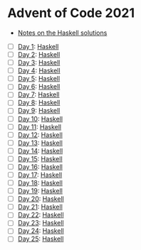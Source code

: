 # Advent of Code 2021

- [Notes on the Haskell solutions](Haskell/README.md)

* [ ] [Day 1](https://adventofcode.com/2021/day1):  [Haskell](Haskell/src/Day01.hs)
* [ ] [Day 2](https://adventofcode.com/2021/day2):  [Haskell](Haskell/src/Day02.hs)
* [ ] [Day 3](https://adventofcode.com/2021/day3):  [Haskell](Haskell/src/Day03.hs)
* [ ] [Day 4](https://adventofcode.com/2021/day4):  [Haskell](Haskell/src/Day04.hs)
* [ ] [Day 5](https://adventofcode.com/2021/day5):  [Haskell](Haskell/src/Day05.hs)
* [ ] [Day 6](https://adventofcode.com/2021/day6):  [Haskell](Haskell/src/Day06.hs)
* [ ] [Day 7](https://adventofcode.com/2021/day7):  [Haskell](Haskell/src/Day07.hs)
* [ ] [Day 8](https://adventofcode.com/2021/day8):  [Haskell](Haskell/src/Day08.hs)
* [ ] [Day 9](https://adventofcode.com/2021/day9):  [Haskell](Haskell/src/Day09.hs)
* [ ] [Day 10](https://adventofcode.com/2021/day10): [Haskell](Haskell/src/Day10.hs)
* [ ] [Day 11](https://adventofcode.com/2021/day11): [Haskell](Haskell/src/Day11.hs)
* [ ] [Day 12](https://adventofcode.com/2021/day12): [Haskell](Haskell/src/Day12.hs)
* [ ] [Day 13](https://adventofcode.com/2021/day13): [Haskell](Haskell/src/Day13.hs)
* [ ] [Day 14](https://adventofcode.com/2021/day14): [Haskell](Haskell/src/Day14.hs)
* [ ] [Day 15](https://adventofcode.com/2021/day15): [Haskell](Haskell/src/Day15.hs)
* [ ] [Day 16](https://adventofcode.com/2021/day16): [Haskell](Haskell/src/Day16.hs)
* [ ] [Day 17](https://adventofcode.com/2021/day17): [Haskell](Haskell/src/Day17.hs)
* [ ] [Day 18](https://adventofcode.com/2021/day18): [Haskell](Haskell/src/Day18.hs)
* [ ] [Day 19](https://adventofcode.com/2021/day19): [Haskell](Haskell/src/Day19.hs)
* [ ] [Day 20](https://adventofcode.com/2021/day20): [Haskell](Haskell/src/Day20.hs)
* [ ] [Day 21](https://adventofcode.com/2021/day21): [Haskell](Haskell/src/Day21.hs)
* [ ] [Day 22](https://adventofcode.com/2021/day22): [Haskell](Haskell/src/Day22.hs)
* [ ] [Day 23](https://adventofcode.com/2021/day23): [Haskell](Haskell/src/Day23.hs)
* [ ] [Day 24](https://adventofcode.com/2021/day24): [Haskell](Haskell/src/Day24.hs)
* [ ] [Day 25](https://adventofcode.com/2021/day25): [Haskell](Haskell/src/Day25.hs)
